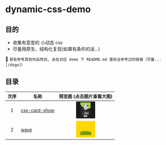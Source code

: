 # dynamic-css-demo

## 目的

- 收集有意思的 小动态 css
- 尽量用原生、结构化复现(如果有条件的话...)


📢 `若有参考其他作品而创, 会在对应 demo 下 README.md 里标注参考过的链接（尽量...[/doge]）`

## 目录

| 次序 | 名称 | 预览图 (点击图片查看大图)|
| :-: | --- | :-: |
| 1 | [css-card-show](https://github.com/YoRenChen/dynamic-css-demo/tree/master/demo/css-card-show) | <img width=60 src="demo/css-card-show/docs/preview.gif" title="点击查看大图"/>|
| 2 | [wave](https://github.com/YoRenChen/dynamic-css-demo/tree/master/demo/wave) | <img width=60 src="demo/wave/preview.gif" title="点击查看大图"/> |
